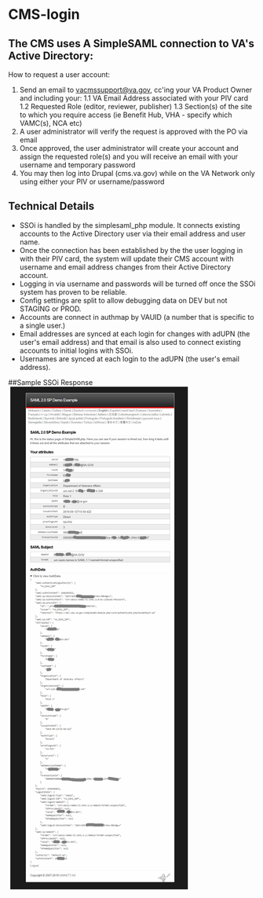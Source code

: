 # CMS-login

## The CMS uses A SimpleSAML connection to VA's Active Directory:

How to request a user account:
1. Send an email to vacmssupport@va.gov, cc'ing your VA Product Owner and including your:
1.1 VA Email Address associated with your PIV card
1.2 Requested Role (editor, reviewer, publisher)
1.3 Section(s) of the site to which you require access (ie Benefit Hub, VHA - specify which VAMC(s), NCA etc)
2. A user administrator will verify the request is approved with the PO via email 
3. Once approved, the user administrator will create your account and assign the requested role(s) and you will receive an email with your username and temporary password
4. You may then log into Drupal (cms.va.gov) while on the VA Network only using either your PIV or username/password

## Technical Details
  * SSOi is handled by the simplesaml_php module.  It connects existing accounts to the Active Directory user via their email address and user name.
  * Once the connection has been established by the the user logging in with their PIV card, the system will update their CMS account with username and email address changes from their Active Directory account.
  * Logging in via username and passwords will be turned off once the SSOi system has proven to be reliable.
  * Config settings are split to allow debugging data on DEV but not STAGING or PROD.
  * Accounts are connect in authmap by VAUID (a number that is specific to a single user.)
  * Email addresses are synced at each login for changes with adUPN (the user's email address) and that email is also used to connect existing accounts to initial logins with SSOi.
  * Usernames are synced at each login to the adUPN (the user's email address).

##Sample SSOi Response
![Sample simplesaml response](images/ssoi-response.png)
